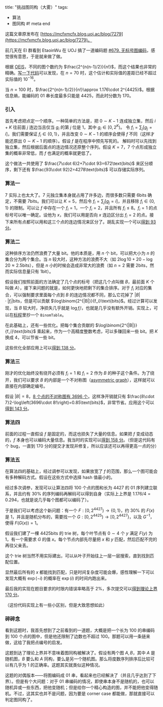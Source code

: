 title: "挑战图同构（大雾）"
tags:
  - 算法
  - 图同构
#! meta end

这篇文章原发布在 [https://mcfxmcfx.blog.uoj.ac/blog/7279](https://mcfxmcfx.blog.uoj.ac/blog/7279)。

前几天在 EI 群看到 EtaoinWu 在 UOJ 搞了一道编码题 [#679. 无标号图编码](https://uoj.ac/problem/679)，感觉很有意思，于是就来做了做。

根据 [OEIS](https://oeis.org/A000088)，不同的图个数约为 $\frac{2^{n(n-1)/2}}{n!}$，而这个结果也非常的精确。[写一下代码](https://paste.ubuntu.com/p/7kH5nqrXky/)可以发现，在 $n=70$ 时，这个估计和实际值的差距已经不超过实际值的 $10^{-16}$。

当 $n=100$ 时，$\frac{2^{n(n-1)/2}}{n!}\approx 1.176\cdot 2^{4425}$。根据信息熵，能编码的 01 串长度最多只能是 4425，而此时分数为 170。

### 引入

首先考虑把点定一个顺序。一种简单的方法是，把 $0\sim K-1$ 连成独立集，然后 $i+K$ 往前面 $j$ 连边当且仅当 $g_i$ 的第 $j$ 位是 1，其中 $g_i\in[0,2^K)$。
令 $f_i=\sum_j [g_j=i]$，我们需要保证 $f_i\in \{0,1\}$，并且改变 $0\sim K-1$ 的顺序会使得 $f$ 不同（这样才能还原出 $0\sim K-1$ 的顺序）。假设 $f$ 是在程序中预先写死的。
解码时可以先找到独立集，然后根据后面点的连边情况还原整个序列。假设 $K=7$，7 个点形成独立集的概率非常低，而 $f$ 也满足的概率就更低了。

这个做法一共使用了 $\frac{7\cdot 6}2+7\cdot 93=672\text{bits}$ 来区分顺序，剩下还有 $\frac{93\cdot 92}2=4278\text{bits}$ 可以存储实际序列。

### 算法一

$7$ 实际上也太大了。$7$ 元独立集本身就占用了许多边，而很多数只需要 6bits 确定，不需要 7bits。我们可以让 $K=5$，然后令 $f_i=\sum_j [g_j=i]$，并且移除 $f_i\in \{0,1\}$ 的限制。可以让 $f$ 中存在一个 $f_i=1$，一个 $f_i=2$，并且所有 $f_i\le 8$。$f_i=1$ 的点标号可以唯一确定。设他为 $x$，我们可以用是否向 $x$ 连边区分出 $f_i=2$ 的点。接下来所有点都可以用和这三个点的连边情况来区分了。胡乱实现一个可以[得到 93 分](https://uoj.ac/submission/500841)。

### 算法二

这种排序方法仍然浪费了大量 bit。他的本质是，用 $n$ 个 bit，可以把大小为 $n$ 的集合分为两个集合。当 $n$ 较大时，这种方法的浪费不大（如 $2\log 10+20-\log 20\approx 2.5\text{bits}$），但是 $n$ 小的时候会造成非常大的浪费（如 $n=2$ 需要 2bits，然而实际信息量只有 1bit）。

假设我们按照前面的方法确定了几个点的标号（把这几个点叫做 $B$，最前面 $K$ 个叫做 $A$），接下来问题的就是，如何更快地把剩下的集合排序。对于 $f_i$ 对应的集合，可以强制要求里面每个点到 $B$ 的连边情况都不同，那么它花掉了 $|B|\cdot|f_i|\text{bits}$，但是可以贡献 $\log\binom{2^{|B|}}{f_i}\text{bits}$。经过计算可以发现，当 $B$ 较大时，净损失几乎就是 $\log f_i!$，也就是几乎没有额外开销。实现上，可以在[标程](https://uoj.ac/submission/500820)里抄一个 `BinomTable`。

在此基础上，还有一些优化。把每个集合贡献的 $\log\binom{2^{|B|}}{f_i}\text{bits}$ 乘起来，作为一个高精度整数考虑，可以多赚回来一些 bit。把 $K$ 换成 4，可以节省一些 bit。

这些优化全部应用上可以[得到 138 分](https://uoj.ac/submission/501024)。

### 算法三

刚才的优化始终没有绕开必须有 $f_i=1$ 和 $f_i=2$ 作为 $B$ 的种子这个条件。为了绕开，我们可以要求 $B$ 的内部是一个不对称图（[asymmetric graph](https://en.wikipedia.org/wiki/Asymmetric_graph)），这样就可以直接在内部确定编号。

假设 $|B|=8$，[8 个点的不对称图有 3696 个](https://oeis.org/A003400)。这样净开销就只有 $\frac{8\cdot 7}2-\log\left(3696\cdot 8!\right)=0.85\text{bits}$，非常节省。应用这个可以[得到 143 分](https://uoj.ac/submission/501074)。

### 算法四

前面的过程一直假设 $f$ 是固定的，而这也损失了大量的信息。如果把 $f$ 变成动态的，$f$ 本身也可以编码大量信息。我当时的实现可以[得到 158 分](https://uoj.ac/submission/501098)。（但是这代码有个 bug，一直到 170 分的提交才发现并修复，所以应该还可以再得更高一点的分）

### 算法五

在算法四的基础上，经过调参可以发现，如果放宽了 $f$ 的范围，那么一个图可能会有多种解码方式。假设在这些方式中选择 hash 值最小的。

经过多次调参，发现可以让算法四将 100 个点的图和长为 4427 的 01 序列建立联系，并且约有 30% 的序列编码再解码可以得到自身（实际上上界是 $1.176/4=0.294$，也就是说几乎每个图都可以编码了）。

于是我们可以考虑这个新问题：有一个 $F:[0,2^{4427})\to\{0,1\}$，约 30% 的 $F(x)$ 是 1，并且是随机分布的，需要找一个 $G:[0,2^{4425})\to [0,2^{4427})$，以及 $G^{-1}$，使得 $F(G(x))=1$。

假设我们建了一棵 4425bits 的 trie 树，每个叶节点有 $0\sim 4$ 个 $y$ 满足 $F(y)$ 为 1，有一个需要求 $G$ 的值 $x$。每个节点内部先尽量把 $x$ 和 $y$ 匹配，然后匹配不完的再往父亲丢。

这个 trie 树当然不用实际建出，可以从叶子开始往上一层一层搜索，直到找到匹配位置。

显然最后所有的 $x$ 都能找到匹配，只是时间复杂度可能会爆，感性理解一下可以发现大概有 $\exp(-i)$ 的概率在 $\exp(i)$ 的时间内跑出来。

最后我的实现在题目要求的时限内错误率略高于 2%，多次提交可以[得到理论上界 170 分](https://uoj.ac/submission/501376)。

（这份代码实现上有一些小区别，但是大致思想如此）

### 碎碎念

看到这题时，我首先想到了之前看到的一道题，大概是把一个长为 100 的串编码到 100 个点的图中，但是他还限制了边数也不超过 100。那题可以用一条链来做，这给了我把点编号的启发。

这题到达了理论上界并不意味着图同构被解决了。假设有两个图 $A,B$，其中 $A$ 是随机图，$B$ 要么和 $A$ 同构，要么是另一个随机图。那么将度数序列排序后比较可以有几乎为 1 的正确率。这题其实就类似这种情况。

这题的对偶版本——将图编码成 01 串，看起来也已经解决了（并且几乎达到了下界）。但是有个大问题：对于 01 串编码的情况，即使串本身不是随机的，也可以随机异或一些东西，把他变随机；但是给你一个精心构造的图，并不能把他变得随机。不过，这其实也并不是问题，因为要是 corner case 都能做，那就直接可以判定图同构了。
